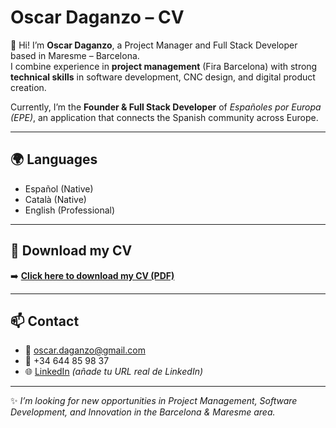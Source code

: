 # Oscar Daganzo – CV

👋 Hi! I’m **Oscar Daganzo**, a Project Manager and Full Stack Developer based in Maresme – Barcelona.  
I combine experience in **project management** (Fira Barcelona) with strong **technical skills** in software development, CNC design, and digital product creation.  

Currently, I’m the **Founder & Full Stack Developer** of *Españoles por Europa (EPE)*, an application that connects the Spanish community across Europe.  

---

## 🌍 Languages
- Español (Native)  
- Català (Native)  
- English (Professional)  

---

## 📄 Download my CV
➡️ [**Click here to download my CV (PDF)**](https://github.com/Ansgar-desk/oscar-daganzo-cv/raw/main/Oscar_Daganzo_CV_20250831_161217_0000-1.pdf)

---

## 📫 Contact
- 📧 oscar.daganzo@gmail.com  
- 📱 +34 644 85 98 37  
- 🌐 [LinkedIn](https://www.linkedin.com/in/tu-usuario) *(añade tu URL real de LinkedIn)*  

---

✨ *I’m looking for new opportunities in Project Management, Software Development, and Innovation in the Barcelona & Maresme area.* 
